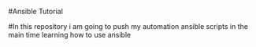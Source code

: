 #Ansible Tutorial

#In this repository i am going to push my automation ansible scripts in the main time learning how to use ansible

